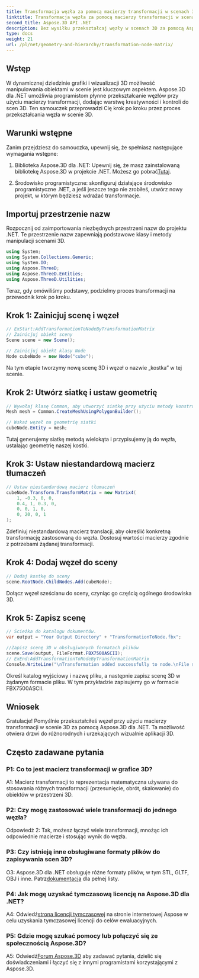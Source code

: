 ```yaml
---
title: Transformacja węzła za pomocą macierzy transformacji w scenach 3D
linktitle: Transformacja węzła za pomocą macierzy transformacji w scenach 3D
second_title: Aspose.3D API .NET
description: Bez wysiłku przekształcaj węzły w scenach 3D za pomocą Aspose.3D dla .NET. Dowiedz się, jak krok po kroku przekształcać węzły, korzystając z samouczka.
type: docs
weight: 21
url: /pl/net/geometry-and-hierarchy/transformation-node-matrix/
---
```

## Wstęp

W dynamicznej dziedzinie grafiki i wizualizacji 3D możliwość manipulowania obiektami w scenie jest kluczowym aspektem. Aspose.3D dla .NET umożliwia programistom płynne przekształcanie węzłów przy użyciu macierzy transformacji, dodając warstwę kreatywności i kontroli do scen 3D. Ten samouczek przeprowadzi Cię krok po kroku przez proces przekształcania węzła w scenie 3D.

## Warunki wstępne

Zanim przejdziesz do samouczka, upewnij się, że spełniasz następujące wymagania wstępne:

1.  Biblioteka Aspose.3D dla .NET: Upewnij się, że masz zainstalowaną bibliotekę Aspose.3D w projekcie .NET. Możesz go pobrać[Tutaj](https://releases.aspose.com/3d/net/).

2. Środowisko programistyczne: skonfiguruj działające środowisko programistyczne .NET, a jeśli jeszcze tego nie zrobiłeś, utwórz nowy projekt, w którym będziesz wdrażać transformacje.

## Importuj przestrzenie nazw

Rozpocznij od zaimportowania niezbędnych przestrzeni nazw do projektu .NET. Te przestrzenie nazw zapewniają podstawowe klasy i metody manipulacji scenami 3D.

```csharp
using System;
using System.Collections.Generic;
using System.IO;
using Aspose.ThreeD;
using Aspose.ThreeD.Entities;
using Aspose.ThreeD.Utilities;
```

Teraz, gdy omówiliśmy podstawy, podzielmy proces transformacji na przewodnik krok po kroku.

## Krok 1: Zainicjuj scenę i węzeł

```csharp
// ExStart:AddTransformationToNodeByTransformationMatrix
// Zainicjuj obiekt sceny
Scene scene = new Scene();

// Zainicjuj obiekt klasy Node
Node cubeNode = new Node("cube");
```

Na tym etapie tworzymy nową scenę 3D i węzeł o nazwie „kostka” w tej scenie.

## Krok 2: Utwórz siatkę i ustaw geometrię

```csharp
// Wywołaj klasę Common, aby utworzyć siatkę przy użyciu metody konstruktora wielokątów, aby ustawić instancję siatki
Mesh mesh = Common.CreateMeshUsingPolygonBuilder(); 

// Wskaż węzeł na geometrię siatki
cubeNode.Entity = mesh;
```

Tutaj generujemy siatkę metodą wielokąta i przypisujemy ją do węzła, ustalając geometrię naszej kostki.

## Krok 3: Ustaw niestandardową macierz tłumaczeń

```csharp
// Ustaw niestandardową macierz tłumaczeń
cubeNode.Transform.TransformMatrix = new Matrix4(
    1, -0.3, 0, 0,
    0.4, 1, 0.3, 0,
    0, 0, 1, 0,
    0, 20, 0, 1
);        
```

Zdefiniuj niestandardową macierz translacji, aby określić konkretną transformację zastosowaną do węzła. Dostosuj wartości macierzy zgodnie z potrzebami żądanej transformacji.

## Krok 4: Dodaj węzeł do sceny

```csharp
// Dodaj kostkę do sceny
scene.RootNode.ChildNodes.Add(cubeNode);            
```

Dołącz węzeł sześcianu do sceny, czyniąc go częścią ogólnego środowiska 3D.

## Krok 5: Zapisz scenę

```csharp
// Ścieżka do katalogu dokumentów.
var output = "Your Output Directory" + "TransformationToNode.fbx";

//Zapisz scenę 3D w obsługiwanych formatach plików
scene.Save(output, FileFormat.FBX7500ASCII);
// ExEnd:AddTransformationToNodeByTransformationMatrix
Console.WriteLine("\nTransformation added successfully to node.\nFile saved at " + output);
```

Określ katalog wyjściowy i nazwę pliku, a następnie zapisz scenę 3D w żądanym formacie pliku. W tym przykładzie zapisujemy go w formacie FBX7500ASCII.

## Wniosek

Gratulacje! Pomyślnie przekształciłeś węzeł przy użyciu macierzy transformacji w scenie 3D za pomocą Aspose.3D dla .NET. Ta możliwość otwiera drzwi do różnorodnych i urzekających wizualnie aplikacji 3D.

## Często zadawane pytania

### P1: Co to jest macierz transformacji w grafice 3D?

A1: Macierz transformacji to reprezentacja matematyczna używana do stosowania różnych transformacji (przesunięcie, obrót, skalowanie) do obiektów w przestrzeni 3D.

### P2: Czy mogę zastosować wiele transformacji do jednego węzła?

Odpowiedź 2: Tak, możesz łączyć wiele transformacji, mnożąc ich odpowiednie macierze i stosując wynik do węzła.

### P3: Czy istnieją inne obsługiwane formaty plików do zapisywania scen 3D?

 O3: Aspose.3D dla .NET obsługuje różne formaty plików, w tym STL, GLTF, OBJ i inne. Patrz[dokumentacja](https://reference.aspose.com/3d/net/) dla pełnej listy.

### P4: Jak mogę uzyskać tymczasową licencję na Aspose.3D dla .NET?

 A4: Odwiedź[strona licencji tymczasowej](https://purchase.aspose.com/temporary-license/) na stronie internetowej Aspose w celu uzyskania tymczasowej licencji do celów ewaluacyjnych.

### P5: Gdzie mogę szukać pomocy lub połączyć się ze społecznością Aspose.3D?

A5: Odwiedź[Forum Aspose.3D](https://forum.aspose.com/c/3d/18) aby zadawać pytania, dzielić się doświadczeniami i łączyć się z innymi programistami korzystającymi z Aspose.3D.